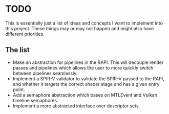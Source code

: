 # TODO

This is essentially just a list of ideas and concepts I want to implement into this project. These
things may or may not happen and might also have different priorities.

## The list

- Make an abstraction for pipelines in the RAPI. This will decouple render passes and pipelines
  which allows the user to more quickly switch between pipelines seamlessly.
- Implement a SPIR-V validator to validate the SPIR-V passed to the RAPI, and whether it targets
  the correct shader stage and has a given entry point.
- Add a semaphore abstraction which bases on MTLEvent and Vulkan timeline semaphores.
- Implement a more abstracted interface over descriptor sets.
